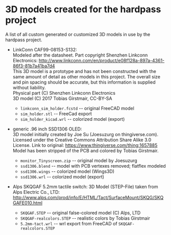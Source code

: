 # 3D models created for the hardpass project

A list of all custom generated or customized 3D models in use by the hardpass
project. 

 * LinkConn CAF99-08153-S132:    
   Modeled after the datasheet. Part copyright Shenzhen Linkconn Electronics:
   http://www.linkconn.com/en/product/e08f128a-897a-4361-86f3-81b7a41ba7d4    
   This 3D model is a prototype and has not been constructed with the same
   amount of detail as other models in this project. The overall size and pin
   spacing should be accurate, but this information is supplied without
   liability.    
   Physical part (C) Shenzhen Linkconn Electronics    
   3D model (C) 2017 Tobias Girstmair, CC-BY-SA
    * `linkconn_sim_holder.fcstd` -- original FreeCAD model
    * `sim_holder.stl` -- FreeCad export
    * `sim_holder_kicad.wrl` -- colorized model (export)

 * generic .96 inch SSD1306 OLED:  
   3D model initially created by Joe Su (Joesuzurg on thingiverse.com).
   Licensed under the Creative Commons Attribution Share Alike 3.0 License.
   Link to original: https://www.thingiverse.com/thing:1657885
   Model has been stripped of the PCB and colored by Tobias Girstmair. 
    * `monitor_Tinyscreen.zip` -- original model by Joesuzurg
    * `ssd1306.blend` -- model with PCB vertexes removed; flatflex modeled
    * `ssd1306.wings` -- colorized model (Wings3D)
    * `ssd1306.wrl` -- colorized model (export)

 * Alps SKQGAF 5.2mm tactile switch:
   3D Model (STEP-File) taken from Alps Electric Co., LTD:
   http://www.alps.com/prod/info/E/HTML/Tact/SurfaceMount/SKQG/SKQGAFE010.html
    * `SKQGAF.STEP` -- original false-colored model (C) Alps, LTD
    * `SKQGAF-realcolors.STEP` -- realistic colors by Tobias Girstmair
    * `5.2mm-tact.wrl` -- wrl export from FreeCAD of `SKQGAF-realcolors.STEP`
